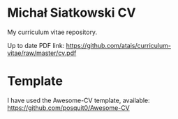 # Michał Siatkowski CV

My curriculum vitae repository.

Up to date PDF link:
https://github.com/atais/curriculum-vitae/raw/master/cv.pdf

# Template

I have used the Awesome-CV template, available: 
https://github.com/posquit0/Awesome-CV

